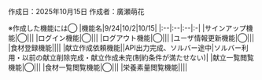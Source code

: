 作成日：2025年10月15日
作成者：廣瀬萌花

※作成した機能には◯
|機能名|9/24|10/2|10/15|
|:--|:--|:--|:-|
|サインアップ機能|◯|||
|ログイン機能|◯|||
|ログアウト機能|◯|||
|ユーザ情報更新機能|◯|||
|食材登録機能||||
|献立作成依頼機能||API出力完成、ソルバー途中|ソルバー利用・以前の献立削除完成・献立作成未完(制約条件が満たせない)|
|献立一覧閲覧機能|◯|||
|食材一覧閲覧機能|◯|||
|栄養素量閲覧機能||||
